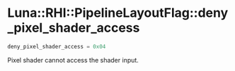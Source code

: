 # Luna::RHI::PipelineLayoutFlag::deny_pixel_shader_access

```c++
deny_pixel_shader_access = 0x04
```

Pixel shader cannot access the shader input. 

